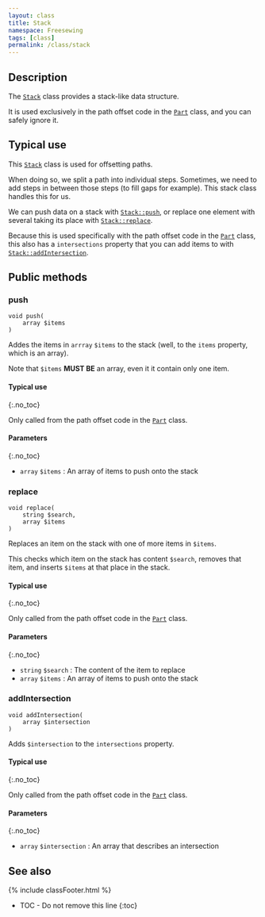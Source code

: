```yaml
---
layout: class
title: Stack
namespace: Freesewing
tags: [class]
permalink: /class/stack
---
```

## Description 

The [`Stack`](/class/stack) class provides a stack-like data structure.

It is used exclusively in the path offset code in the [`Part`](part)
class, and you can safely ignore it.

## Typical use

This [`Stack`](/class/stack) class is used for offsetting paths. 

When doing so, we split a path into individual steps. 
Sometimes, we need to add steps in between those steps (to fill gaps for example).
This stack class handles this for us. 

We can push data on a stack with [`Stack::push`](stack#push), or 
replace one element with several taking its place with [`Stack::replace`](stack#replace).

Because this is used specifically with the path offset code in the [`Part`](part)
class, this also has a `intersections` property that you can add items to 
with [`Stack::addIntersection`](stack#addIntersection).

## Public methods

### push

```php?start_inline=1
void push( 
    array $items
)
```
Addes the items in `arrray` `$items` to the stack (well, to the `items` property, which is an array).

Note that `$items` **MUST BE** an array, even it it contain only one item.

#### Typical use
{:.no_toc}

Only called from the path offset code in the [`Part`](part) class.

#### Parameters
{:.no_toc}

- `array` `$items` : An array of items to push onto the stack

### replace

```php?start_inline=1
void replace( 
    string $search,
    array $items
)
```
Replaces an item on the stack with one of more items in `$items`.

This checks which item on the stack has content `$search`, removes that item, and inserts `$items` 
at that place in the stack.

#### Typical use
{:.no_toc}

Only called from the path offset code in the [`Part`](part) class.

#### Parameters
{:.no_toc}

- `string` `$search` : The content of the item to replace
- `array` `$items` : An array of items to push onto the stack

### addIntersection

```php?start_inline=1
void addIntersection( 
    array $intersection
)
```
Adds `$intersection` to the `intersections` property.

#### Typical use
{:.no_toc}

Only called from the path offset code in the [`Part`](part) class.

#### Parameters
{:.no_toc}

- `array` `$intersection` : An array that describes an intersection


## See also
{% include classFooter.html %}
* TOC - Do not remove this line
{:toc}

